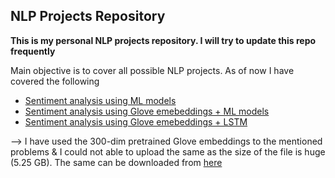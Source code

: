 ## NLP Projects Repository
**This is my personal NLP projects repository. I will try to update this repo frequently**

Main objective is to cover all possible NLP projects. As of now I have covered the following
- [Sentiment analysis using ML models](https://github.com/vineel369/NLP_Projects/blob/master/Disaster_tweets_classification_with_ML_Models.ipynb)
- [Sentiment analysis using Glove emebeddings + ML models](https://github.com/vineel369/NLP_Projects/blob/master/Disaster_tweets_classification_with_Glove_embeddings_ML.ipynb)
- [Sentiment analysis using Glove emebeddings + LSTM](https://github.com/vineel369/NLP_Projects/blob/master/Disaster_tweets_classification_with_glove_emebeddings_LSTM.ipynb)

--> I have used the 300-dim pretrained Glove embeddings to the mentioned problems & I could not able to upload the same as the size of the file is huge (5.25 GB). The same can be downloaded from [here](https://nlp.stanford.edu/projects/glove/)

